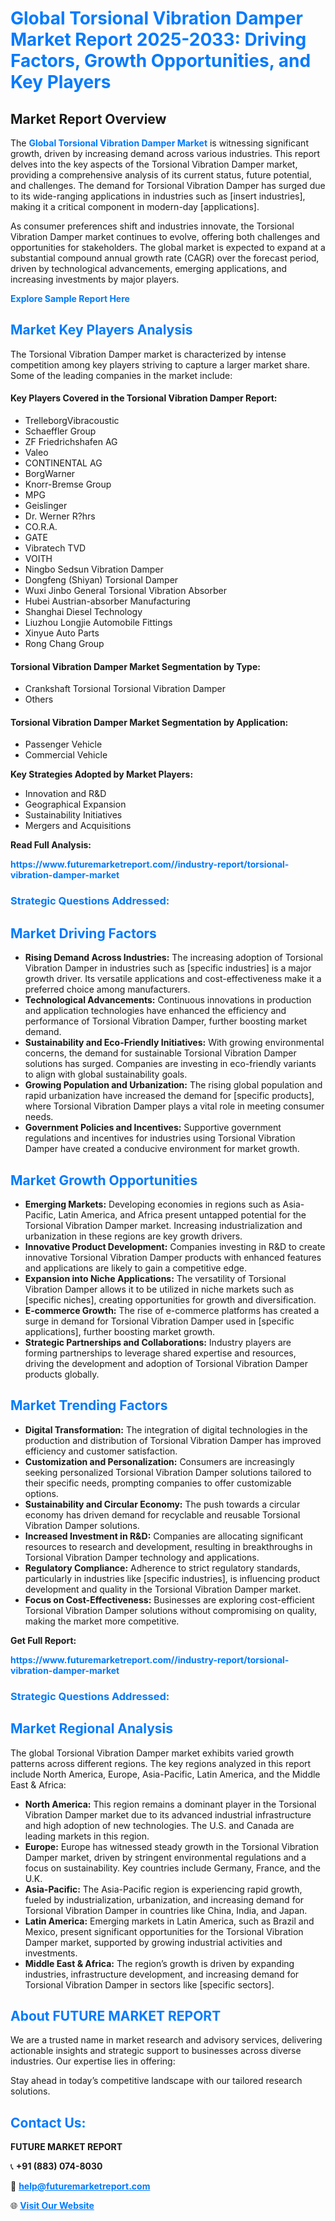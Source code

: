 <h1 style="color: #007BFF;">Global Torsional Vibration Damper Market Report 2025-2033: Driving Factors, Growth Opportunities, and Key Players</h1>

<section id="overview">
<h2>Market Report Overview</h2>
<p>The <a href="https://www.futuremarketreport.com//industry-report/torsional-vibration-damper-market" style="color: #007BFF; text-decoration: none;"><strong>Global Torsional Vibration Damper Market</strong></a> is witnessing significant growth, driven by increasing demand across various industries. This report delves into the key aspects of the Torsional Vibration Damper market, providing a comprehensive analysis of its current status, future potential, and challenges. The demand for Torsional Vibration Damper has surged due to its wide-ranging applications in industries such as [insert industries], making it a critical component in modern-day [applications].</p>
<p>As consumer preferences shift and industries innovate, the Torsional Vibration Damper market continues to evolve, offering both challenges and opportunities for stakeholders. The global market is expected to expand at a substantial compound annual growth rate (CAGR) over the forecast period, driven by technological advancements, emerging applications, and increasing investments by major players.</p>
</section>

<section id="overview">
<p><a href="https://www.futuremarketreport.com//request-sample/reportId=84751" style="color: #007BFF; text-decoration: none;"><strong>Explore Sample Report Here</strong></a></p>
</section>

<section id="key-players">
<h2 style="color: #007BFF;">Market Key Players Analysis</h2>
<p>The Torsional Vibration Damper market is characterized by intense competition among key players striving to capture a larger market share. Some of the leading companies in the market include:</p>
<h4>Key Players Covered in the Torsional Vibration Damper Report:</h4>
<ul><li>TrelleborgVibracoustic</li><li>Schaeffler Group</li><li>ZF Friedrichshafen AG</li><li>Valeo</li><li>CONTINENTAL AG</li><li>BorgWarner</li><li>Knorr-Bremse Group</li><li>MPG</li><li>Geislinger</li><li>Dr. Werner R?hrs</li><li>CO.R.A.</li><li>GATE</li><li>Vibratech TVD</li><li>VOITH</li><li>Ningbo Sedsun Vibration Damper</li><li>Dongfeng (Shiyan) Torsional Damper</li><li>Wuxi Jinbo General Torsional Vibration Absorber</li><li>Hubei Austrian-absorber Manufacturing</li><li>Shanghai Diesel Technology</li><li>Liuzhou Longjie Automobile Fittings</li><li>Xinyue Auto Parts</li><li>Rong Chang Group</li></ul>
<h4>Torsional Vibration Damper Market Segmentation by Type:</h4>
<ul><li>Crankshaft Torsional Torsional Vibration Damper</li><li>Others</li></ul>

<h4>Torsional Vibration Damper Market Segmentation by Application:</h4>
<ul><li>Passenger Vehicle</li><li>Commercial Vehicle</li></ul>
<p><strong>Key Strategies Adopted by Market Players:</strong></p>
<ul>
<li>Innovation and R&D</li>
<li>Geographical Expansion</li>
<li>Sustainability Initiatives</li>
<li>Mergers and Acquisitions</li>
</ul>
</section>

<section>
<p><strong>Read Full Analysis: </strong></p><a href="https://www.futuremarketreport.com//industry-report/torsional-vibration-damper-market" style="color: #007BFF; text-decoration: none;"><strong>https://www.futuremarketreport.com//industry-report/torsional-vibration-damper-market</strong></a>
<h3 style="color: #007BFF;">Strategic Questions Addressed:</h3>
</section>

<section id="driving-factors">
<h2 style="color: #007BFF;">Market Driving Factors</h2>
<ul>
<li><strong>Rising Demand Across Industries:</strong> The increasing adoption of Torsional Vibration Damper in industries such as [specific industries] is a major growth driver. Its versatile applications and cost-effectiveness make it a preferred choice among manufacturers.</li>
<li><strong>Technological Advancements:</strong> Continuous innovations in production and application technologies have enhanced the efficiency and performance of Torsional Vibration Damper, further boosting market demand.</li>
<li><strong>Sustainability and Eco-Friendly Initiatives:</strong> With growing environmental concerns, the demand for sustainable Torsional Vibration Damper solutions has surged. Companies are investing in eco-friendly variants to align with global sustainability goals.</li>
<li><strong>Growing Population and Urbanization:</strong> The rising global population and rapid urbanization have increased the demand for [specific products], where Torsional Vibration Damper plays a vital role in meeting consumer needs.</li>
<li><strong>Government Policies and Incentives:</strong> Supportive government regulations and incentives for industries using Torsional Vibration Damper have created a conducive environment for market growth.</li>
</ul>
</section>

<section id="growth-opportunities">
<h2 style="color: #007BFF;">Market Growth Opportunities</h2>
<ul>
<li><strong>Emerging Markets:</strong> Developing economies in regions such as Asia-Pacific, Latin America, and Africa present untapped potential for the Torsional Vibration Damper market. Increasing industrialization and urbanization in these regions are key growth drivers.</li>
<li><strong>Innovative Product Development:</strong> Companies investing in R&D to create innovative Torsional Vibration Damper products with enhanced features and applications are likely to gain a competitive edge.</li>
<li><strong>Expansion into Niche Applications:</strong> The versatility of Torsional Vibration Damper allows it to be utilized in niche markets such as [specific niches], creating opportunities for growth and diversification.</li>
<li><strong>E-commerce Growth:</strong> The rise of e-commerce platforms has created a surge in demand for Torsional Vibration Damper used in [specific applications], further boosting market growth.</li>
<li><strong>Strategic Partnerships and Collaborations:</strong> Industry players are forming partnerships to leverage shared expertise and resources, driving the development and adoption of Torsional Vibration Damper products globally.</li>
</ul>
</section>

<section id="trending-factors">
<h2 style="color: #007BFF;">Market Trending Factors</h2>
<ul>
<li><strong>Digital Transformation:</strong> The integration of digital technologies in the production and distribution of Torsional Vibration Damper has improved efficiency and customer satisfaction.</li>
<li><strong>Customization and Personalization:</strong> Consumers are increasingly seeking personalized Torsional Vibration Damper solutions tailored to their specific needs, prompting companies to offer customizable options.</li>
<li><strong>Sustainability and Circular Economy:</strong> The push towards a circular economy has driven demand for recyclable and reusable Torsional Vibration Damper solutions.</li>
<li><strong>Increased Investment in R&D:</strong> Companies are allocating significant resources to research and development, resulting in breakthroughs in Torsional Vibration Damper technology and applications.</li>
<li><strong>Regulatory Compliance:</strong> Adherence to strict regulatory standards, particularly in industries like [specific industries], is influencing product development and quality in the Torsional Vibration Damper market.</li>
<li><strong>Focus on Cost-Effectiveness:</strong> Businesses are exploring cost-efficient Torsional Vibration Damper solutions without compromising on quality, making the market more competitive.</li>
</ul>
</section>

<section>
<p><strong>Get Full Report: </strong></p><a href="https://www.futuremarketreport.com//industry-report/torsional-vibration-damper-market" style="color: #007BFF; text-decoration: none;"><strong>https://www.futuremarketreport.com//industry-report/torsional-vibration-damper-market</strong></a>
<h3 style="color: #007BFF;">Strategic Questions Addressed:</h3>
</section>


<section id="regional-analysis">
<h2 style="color: #007BFF;">Market Regional Analysis</h2>
<p>The global Torsional Vibration Damper market exhibits varied growth patterns across different regions. The key regions analyzed in this report include North America, Europe, Asia-Pacific, Latin America, and the Middle East & Africa:</p>
<ul>
<li><strong>North America:</strong> This region remains a dominant player in the Torsional Vibration Damper market due to its advanced industrial infrastructure and high adoption of new technologies. The U.S. and Canada are leading markets in this region.</li>
<li><strong>Europe:</strong> Europe has witnessed steady growth in the Torsional Vibration Damper market, driven by stringent environmental regulations and a focus on sustainability. Key countries include Germany, France, and the U.K.</li>
<li><strong>Asia-Pacific:</strong> The Asia-Pacific region is experiencing rapid growth, fueled by industrialization, urbanization, and increasing demand for Torsional Vibration Damper in countries like China, India, and Japan.</li>
<li><strong>Latin America:</strong> Emerging markets in Latin America, such as Brazil and Mexico, present significant opportunities for the Torsional Vibration Damper market, supported by growing industrial activities and investments.</li>
<li><strong>Middle East & Africa:</strong> The region’s growth is driven by expanding industries, infrastructure development, and increasing demand for Torsional Vibration Damper in sectors like [specific sectors].</li>
</ul>
</section>

<footer>
<h2 style="color: #007BFF;">About FUTURE MARKET REPORT</h2>
<p>We are a trusted name in market research and advisory services, delivering actionable insights and strategic support to businesses across diverse industries. Our expertise lies in offering:</p>

<p>Stay ahead in today’s competitive landscape with our tailored research solutions.</p>

<h2 style="color: #007BFF;">Contact Us:</h2>
<p><strong>FUTURE MARKET REPORT</strong></p>
<p>📞 <strong>+91 (883) 074-8030</strong></p>
<p>📧 <strong><a href="mailto:help@futuremarketreport.com" style="color: #007BFF;">help@futuremarketreport.com</a></strong></p>
<p>🌐 <strong><a href="https://www.futuremarketreport.com/" style="color: #007BFF;">Visit Our Website</a></strong></p>
</footer>